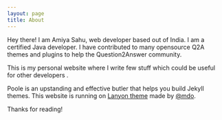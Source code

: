 ```yaml
---
layout: page
title: About
---
```


<p class="message">
  Hey there! I am Amiya Sahu, web developer based out of India. I am a certified Java developer. I have contributed to many opensource Q2A themes and plugins to help the Question2Answer community. 

  This is my personal website where I write few stuff which could be useful for other developers .
</p>

Poole is an upstanding and effective butler that helps you build Jekyll themes. This website is running on [Lanyon theme](http://lanyon.getpoole.com/) made by [@mdo](https://twitter.com/mdo).

Thanks for reading!
